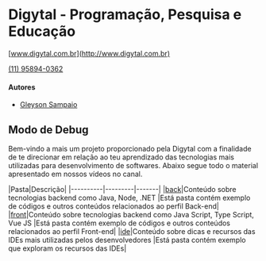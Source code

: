
# Digytal - Programação, Pesquisa e Educação
[www.digytal.com.br](http://www.digytal.com.br)

[(11) 95894-0362](https://api.whatsapp.com/send?phone=5511958940362)


#### Autores
- [Gleyson Sampaio](https://github.com/glysns)

## Modo de Debug

Bem-vindo a mais um projeto proporcionado pela Digytal com a finalidade de te direcionar em relação ao teu aprendizado das tecnologias mais utilizadas para desenvolvimento de softwares.
Abaixo segue todo o material apresentado em nossos vídeos no canal.

|Pasta|Descrição|
|----------|---------|-------|
|[back](https://github.com/glysns/modo-de-debug/tree/main/back)|Conteúdo sobre tecnologias backend como Java, Node, .NET |Está pasta contém exemplo de códigos e outros conteúdos relacionados ao perfil Back-end|
|[front](https://github.com/glysns/modo-de-debug/tree/main/front)|Conteúdo sobre tecnologias backend como Java Script, Type Script, Vue JS |Está pasta contém exemplo de códigos e outros conteúdos relacionados ao perfil Front-end|
|[ide](https://github.com/glysns/modo-de-debug/tree/main/ide)|Conteúdo sobre dicas e recursos das IDEs mais utilizadas pelos desenvolvedores |Está pasta contém exemplo que exploram os recursos das IDEs|

